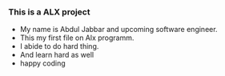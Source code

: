 ### This is a ALX project                                                                                                               
* My name is Abdul Jabbar and upcoming software engineer.                                                                               
* This my first file on Alx programm.                                                                                                   
* I abide to do hard thing.                                                                                                             
* And learn hard as well 
* happy coding
